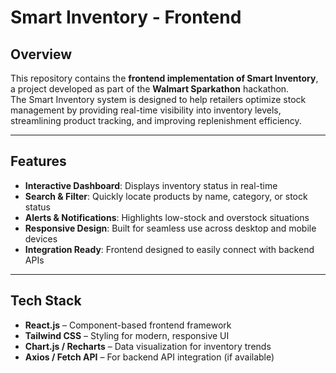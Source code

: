 # Smart Inventory - Frontend

## Overview  
This repository contains the **frontend implementation of Smart Inventory**, a project developed as part of the **Walmart Sparkathon** hackathon.  
The Smart Inventory system is designed to help retailers optimize stock management by providing real-time visibility into inventory levels, streamlining product tracking, and improving replenishment efficiency.  

---

## Features  
- **Interactive Dashboard**: Displays inventory status in real-time  
- **Search & Filter**: Quickly locate products by name, category, or stock status  
- **Alerts & Notifications**: Highlights low-stock and overstock situations  
- **Responsive Design**: Built for seamless use across desktop and mobile devices  
- **Integration Ready**: Frontend designed to easily connect with backend APIs  

---

## Tech Stack  
- **React.js** – Component-based frontend framework  
- **Tailwind CSS** – Styling for modern, responsive UI  
- **Chart.js / Recharts** – Data visualization for inventory trends  
- **Axios / Fetch API** – For backend API integration (if available)  
